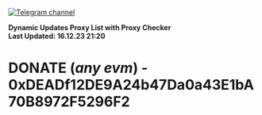 [![Telegram channel](https://img.shields.io/endpoint?url=https://runkit.io/damiankrawczyk/telegram-badge/branches/master?url=https://t.me/n4z4v0d)](https://t.me/n4z4v0d) 

**Dynamic Updates Proxy List with Proxy Checker**  
**Last Updated: 16.12.23 21:20**

# DONATE (_any evm_) - 0xDEADf12DE9A24b47Da0a43E1bA70B8972F5296F2
